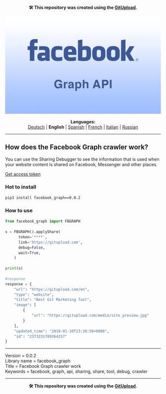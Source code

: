 <p align="center"><b>🛠️ This repository was created using the <a href="https://gitupload.com">GitUpload</a>.</b></p>
<p align="center"><a href="https://gitupload.com"><img src="https://github.com/markolofsen/facebook_graph//blob/master/.banners/banner_en.jpg?raw=1" /></a></p>
<p align="center"><b>Languages:</b><br /><a href="https://github.com/markolofsen/facebook_graph/blob/master/README_de.md">Deutsch</a> | <b>English</b> | <a href="https://github.com/markolofsen/facebook_graph/blob/master/README_es.md">Spanish</a> | <a href="https://github.com/markolofsen/facebook_graph/blob/master/README_fr.md">French</a> | <a href="https://github.com/markolofsen/facebook_graph/blob/master/README_it.md">Italian</a> | <a href="https://github.com/markolofsen/facebook_graph/blob/master/README_ru.md">Russian</a></p>

---

## How does the Facebook Graph crawler work?
You can use the Sharing Debugger to see the information that is used when your website content is shared on Facebook, Messenger and other places.


<a href="https://developers.facebook.com/tools/debug/accesstoken/">Get access token</a>


### Hot to install

```sh
pip3 install facebook_graph==0.0.2
```
                    

### How to use

```python
from facebook_graph import FBGRAPH

s = FBGRAPH().applyShare(
      token='****',
      link='https://gitupload.com',
      debug=False,
      wait=True,
    )

print(s)

#response
response = {
    "url": "https://gitupload.com/en",
    "type": "website",
    "title": "Best Git Marketing Tool",
    "image": [
        {
            "url": "https://gitupload.com/media/site_preview.jpg"
        }
    ],
    "updated_time": "2019-01-10T13:38:50+0000",
    "id": "2373231789364257"
}


```
                

<hr />


Version = 0.0.2 <br />
Library name = facebook_graph <br />
Title = Facebook Graph crawler work <br />
Keywords = facebook,  graph,  api,  sharing,  share,  tool,  debug,  crawler <br />

    

---

<p align="center"><b>🛠️ This repository was created using the <a href="https://gitupload.com">GitUpload</a>.</b></p>